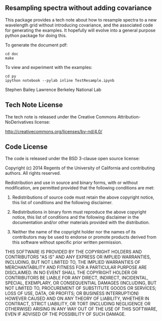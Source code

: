 Resampling spectra without adding covariance
--------------------------------------------

This package provides a tech note about how to resample spectra to a new
wavelength grid without introducing covariance, and the associated code
for generating the examples.  It hopefully will evolve into a general
purpose python package for doing this.

To generate the document pdf:

    cd doc
    make

To view and experiment with the examples:

    cd py
    ipython notebook --pylab inline TestResample.ipynb
    
Stephen Bailey
Lawrence Berkeley National Lab

Tech Note License
-----------------

The tech note is released under the Creative Commons
Attribution-NoDerivatives license:

http://creativecommons.org/licenses/by-nd/4.0/

Code License
------------

The code is released under the BSD 3-clause open source license:

Copyright (c) 2014
Regents of the University of California and contributing authors.
All rights reserved.

Redistribution and use in source and binary forms, with or without
modification, are permitted provided that the following conditions are met:

1. Redistributions of source code must retain the above copyright notice, this
list of conditions and the following disclaimer.

2. Redistributions in binary form must reproduce the above copyright notice,
this list of conditions and the following disclaimer in the documentation
and/or other materials provided with the distribution.

3. Neither the name of the copyright holder nor the names of its contributors
may be used to endorse or promote products derived from this software without
specific prior written permission.

THIS SOFTWARE IS PROVIDED BY THE COPYRIGHT HOLDERS AND CONTRIBUTORS "AS IS"
AND ANY EXPRESS OR IMPLIED WARRANTIES, INCLUDING, BUT NOT LIMITED TO, THE
IMPLIED WARRANTIES OF MERCHANTABILITY AND FITNESS FOR A PARTICULAR PURPOSE ARE
DISCLAIMED. IN NO EVENT SHALL THE COPYRIGHT HOLDER OR CONTRIBUTORS BE LIABLE
FOR ANY DIRECT, INDIRECT, INCIDENTAL, SPECIAL, EXEMPLARY, OR CONSEQUENTIAL
DAMAGES (INCLUDING, BUT NOT LIMITED TO, PROCUREMENT OF SUBSTITUTE GOODS OR
SERVICES; LOSS OF USE, DATA, OR PROFITS; OR BUSINESS INTERRUPTION) HOWEVER
CAUSED AND ON ANY THEORY OF LIABILITY, WHETHER IN CONTRACT, STRICT LIABILITY,
OR TORT (INCLUDING NEGLIGENCE OR OTHERWISE) ARISING IN ANY WAY OUT OF THE USE
OF THIS SOFTWARE, EVEN IF ADVISED OF THE POSSIBILITY OF SUCH DAMAGE.




